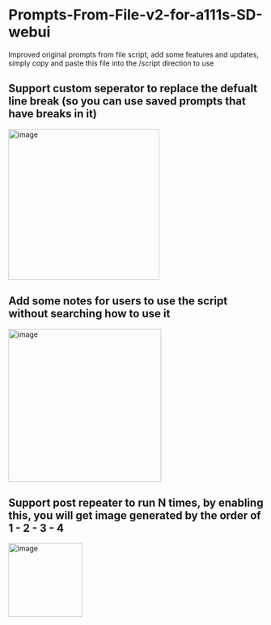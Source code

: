 # Prompts-From-File-v2-for-a111s-SD-webui
Improved original prompts from file script, add some features and updates, simply copy and paste this file into the /script direction to use

## Support custom seperator to replace the defualt line break (so you can use saved prompts that have breaks in it)

<img width="298" alt="image" src="https://user-images.githubusercontent.com/11896037/234260025-25da949e-4247-4fd2-b8a3-bbc94b2bc116.png">

## Add some notes for users to use the script without searching how to use it

<img width="302" alt="image" src="https://user-images.githubusercontent.com/11896037/234260249-aaef159a-9f85-4174-819e-819cbeabfb83.png">

## Support post repeater to run N times, by enabling this, you will get image generated by the order of 1 - 2 - 3 - 4

<img width="146" alt="image" src="https://user-images.githubusercontent.com/11896037/234259591-a700b095-2ecb-46e4-a258-977cf4980c98.png">
